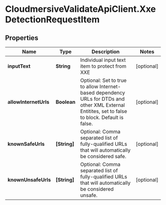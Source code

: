 # CloudmersiveValidateApiClient.XxeDetectionRequestItem

## Properties
Name | Type | Description | Notes
------------ | ------------- | ------------- | -------------
**inputText** | **String** | Individual input text item to protect from XXE | [optional] 
**allowInternetUrls** | **Boolean** | Optional: Set to true to allow Internet-based dependency URLs for DTDs and other XML External Entitites, set to false to block.  Default is false. | [optional] 
**knownSafeUrls** | **[String]** | Optional: Comma separated list of fully-qualified URLs that will automatically be considered safe. | [optional] 
**knownUnsafeUrls** | **[String]** | Optional: Comma separated list of fully-qualified URLs that will automatically be considered unsafe. | [optional] 


